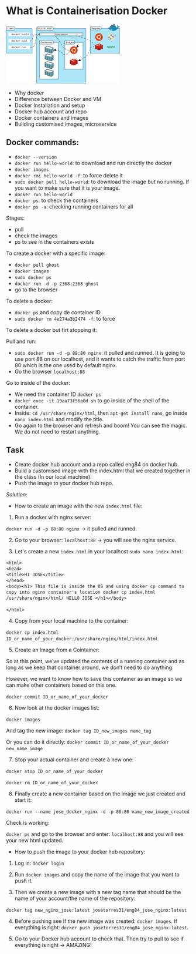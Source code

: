 # What is Containerisation Docker

![SCHEME](./docker.png)

- Why docker
- Difference between Docker and VM
- Docker Installation and setup
- Docker hub account and repo
- Docker containers and images
- Building customised images, microservice

## Docker commands:

- `docker --version`
- `docker run hello-world`: to download and run directly the docker
- `docker images`
- `docker rmi hello-world -f`: to force delete it
- `sudo docker pull hello-world`: to download the image but no running. If you want to make sure that it is your image.
- `docker run hello-world`
- `docker ps`: to check the containers
- `docker ps -a`: checking running containers for all

Stages:
- pull
- check the images
- ps to see in the containers exists

To create a docker with a specific image:
- `docker pull ghost`
- `docker images`
- `sudo docker ps`
- `docker run -d -p 2368:2368 ghost`
- go to the browser

To delete a docker:
- `docker ps` and copy de container ID
- `sudo docker rm 4e274a3b2474 -f`: to force

To delete a docker but firt stopping it:

Pull and run:
- `sudo docker run -d -p 88:80 nginx`: it pulled and runned. It is going to use port 88 on our localhost, and it wants to catch the traffic from port 80 which is the one used by default nginx.
- Go the browser `localhost:88`

Go to inside of the docker:
- We need the container ID `docker ps`
- `docker exec -it 19aa73f56a0d sh` to go inside of the shell of the container.
- Inside: `cd /usr/share/nginx/html`, then `apt-get install nano`, go inside `nano index.html` and modify the title.
- Go again to the browser and refresh and boom! You can see the magic. We do not need to restart anything.

## Task

- Create docker hub account and a repo called eng84 on docker hub.
- Build a customised image with the index.html that we created together in the class (In our local machine).
- Push the image to your docker hub repo.

_Solution:_

- How to create an image with the new `index.html` file:

1. Run a docker with nginx server:

`docker run -d -p 88:80 nginx` -> it pulled and runned.

2. Go to your browser: `localhost:88` -> you will see the nginx service.

3. Let's create a new `index.html` in your localhost `sudo nano index.html`:

````
<html>
<head>
<title>HI JOSE</title>
</head>
<body><h1> This file is inside the OS and using docker cp command to copy into nginx container's location docker cp index.html /usr/share/nginx/html/ HELLO JOSE </h1></body>

</html>
````

4. Copy from your local machine to the container:

`docker cp index.html ID_or_name_of_your_docker:/usr/share/nginx/html/index.html`

5. Create an Image from a Cointainer:

So at this point, we’ve updated the contents of a running container and as long as we keep that container around, we don’t need to do anything.

However, we want to know how to save this container as an image so we can make other containers based on this one. 

`docker commit ID_or_name_of_your_docker`

6. Now look at the docker images list:

`docker images`

And tag the new image: `docker tag ID_new_images name_tag`

Or you can do it directly: `docker commit ID_or_name_of_your_docker new_name_image`

7. Stop your actual container and create a new one:

`docker stop ID_or_name_of_your_docker`

`docker rm ID_or_name_of_your_docker`

8. Finally create a new container based on the image we just created and start it:

`docker run --name jose_docker_nginx -d -p 88:80 name_new_image_created`

Check is working:

`docker ps` and go to the browser and enter: `localhost:88` and you will see your new html updated.

- How to push the image to your docker hub repository:

1. Log in: `docker login`

2. Run `docker images` and copy the name of the image that you want to push it.

3. Then we create a new image with a new tag name that should be the name of your account/the name of the repository:

`docker tag new_nginx_jose:latest josetorres31/eng84_jose_nginx:latest`

4. Before pushing see if the new image was created: `docker images`. If everything is right: `docker push josetorres31/eng84_jose_nginx:latest`.

5. Go to your Docker hub account to check that. Then try to pull to see if everything is right -> AMAZING!
